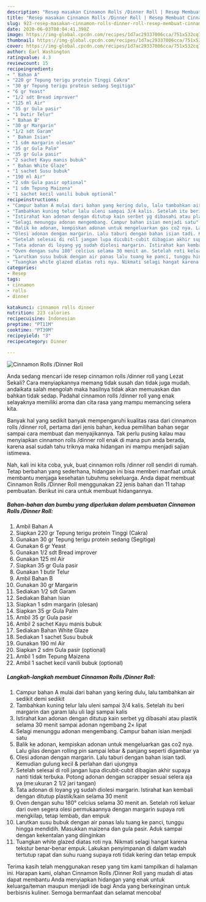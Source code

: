 ```yaml
---
description: "Resep masakan Cinnamon Rolls /Dinner Roll | Resep Membuat Cinnamon Rolls /Dinner Roll Yang Enak Dan Lezat"
title: "Resep masakan Cinnamon Rolls /Dinner Roll | Resep Membuat Cinnamon Rolls /Dinner Roll Yang Enak Dan Lezat"
slug: 923-resep-masakan-cinnamon-rolls-dinner-roll-resep-membuat-cinnamon-rolls-dinner-roll-yang-enak-dan-lezat
date: 2020-06-03T08:04:41.398Z
image: https://img-global.cpcdn.com/recipes/1d7ac29337006cca/751x532cq70/cinnamon-rolls-dinner-roll-foto-resep-utama.jpg
thumbnail: https://img-global.cpcdn.com/recipes/1d7ac29337006cca/751x532cq70/cinnamon-rolls-dinner-roll-foto-resep-utama.jpg
cover: https://img-global.cpcdn.com/recipes/1d7ac29337006cca/751x532cq70/cinnamon-rolls-dinner-roll-foto-resep-utama.jpg
author: Earl Washington
ratingvalue: 4.3
reviewcount: 15
recipeingredient:
- " Bahan A"
- "220 gr Tepung terigu protein Tinggi Cakra"
- "30 gr Tepung terigu protein sedang Segitiga"
- "6 gr Yeast"
- "1/2 sdt Bread improver"
- "125 ml Air"
- "35 gr Gula pasir"
- "1 butir Telur"
- " Bahan B"
- "30 gr Margarin"
- "1/2 sdt Garam"
- " Bahan Isian"
- "1 sdm margarin olesan"
- "35 gr Gula Palm"
- "35 gr Gula pasir"
- "2 sachet Kayu manis bubuk"
- " Bahan White Glaze"
- "1 sachet Susu bubuk"
- "190 ml Air"
- "2 sdm Gula pasir optional"
- "1 sdm Tepung Maizena"
- "1 sachet kecil vanili bubuk optional"
recipeinstructions:
- "Campur bahan A mulai dari bahan yang kering dulu, lalu tambahkan air sedikit demi sedikit"
- "Tambahkan kuning telur lalu uleni sampai 3/4 kalis. Setelah itu beri margarin dan garam lalu uli lagi sampai kalis"
- "Istirahat kan adonan dengan ditutup kain serbet yg dibasahi atau plastik selama 30 menit sampai adonan ngembang 2× lipat"
- "Selagi menunggu adonan mengembang. Campur bahan isian menjadi satu"
- "Balik ke adonan, kempiskan adonan untuk mengeluarkan gas co2 nya. Lalu gilas dengan rolling pin sampai lebar &amp; panjang seperti digambar ya"
- "Olesi adonan dengan margarin. Lalu taburi dengan bahan isian tadi. Kemudian gulung kecil &amp; perlahan dari ujungnya"
- "Setelah selesai di roll jangan lupa dicubit-cubit dibagian akhir supaya nanti tidak terbuka. Potong adonan dengan scrapper sesuai selera aja ya (me:ukuran 2 1/2 jari tangan)"
- "Tata adonan di loyang yg sudah diolesi margarin. Istirahat kan kembali dengan ditutup plastik/kain selama 30 menit"
- "Oven dengan suhu 180° celcius selama 30 menit an. Setelah roti keluar dari oven segera olesi permukaannya dengan margarin supaya roti mengkilap, tetap lembab, dan empuk"
- "Larutkan susu bubuk dengan air panas lalu tuang ke panci, tunggu hingga mendidih. Masukkan maizena dan gula pasir. Aduk sampai dengan kekentalan yang diinginkan"
- "Tuangkan white glazed diatas roti nya. Nikmati selagi hangat karena tekstur benar-benar empuk. Lakukan penyimpanan di dalam wadah tertutup rapat dan suhu ruang supaya roti tidak kering dan tetap empuk"
categories:
- Resep
tags:
- cinnamon
- rolls
- dinner

katakunci: cinnamon rolls dinner 
nutrition: 223 calories
recipecuisine: Indonesian
preptime: "PT11M"
cooktime: "PT39M"
recipeyield: "3"
recipecategory: Dinner

---
```



![Cinnamon Rolls /Dinner Roll](https://img-global.cpcdn.com/recipes/1d7ac29337006cca/751x532cq70/cinnamon-rolls-dinner-roll-foto-resep-utama.jpg)

Anda sedang mencari ide resep cinnamon rolls /dinner roll yang Lezat Sekali? Cara menyiapkannya memang tidak susah dan tidak juga mudah. andaikata salah mengolah maka hasilnya tidak akan memuaskan dan bahkan tidak sedap. Padahal cinnamon rolls /dinner roll yang enak selayaknya memiliki aroma dan cita rasa yang mampu memancing selera kita.



Banyak hal yang sedikit banyak mempengaruhi kualitas rasa dari cinnamon rolls /dinner roll, pertama dari jenis bahan, kedua pemilihan bahan segar sampai cara membuat dan menyajikannya. Tak perlu pusing kalau mau menyiapkan cinnamon rolls /dinner roll enak di mana pun anda berada, karena asal sudah tahu triknya maka hidangan ini mampu menjadi sajian istimewa.


Nah, kali ini kita coba, yuk, buat cinnamon rolls /dinner roll sendiri di rumah. Tetap berbahan yang sederhana, hidangan ini bisa memberi manfaat untuk membantu menjaga kesehatan tubuhmu sekeluarga. Anda dapat membuat Cinnamon Rolls /Dinner Roll menggunakan 22 jenis bahan dan 11 tahap pembuatan. Berikut ini cara untuk membuat hidangannya.

<!--inarticleads1-->

##### Bahan-bahan dan bumbu yang diperlukan dalam pembuatan Cinnamon Rolls /Dinner Roll:

1. Ambil  Bahan A
1. Siapkan 220 gr Tepung terigu protein Tinggi (Cakra)
1. Gunakan 30 gr Tepung terigu protein sedang (Segitiga)
1. Gunakan 6 gr Yeast
1. Gunakan 1/2 sdt Bread improver
1. Gunakan 125 ml Air
1. Siapkan 35 gr Gula pasir
1. Gunakan 1 butir Telur
1. Ambil  Bahan B
1. Gunakan 30 gr Margarin
1. Sediakan 1/2 sdt Garam
1. Sediakan  Bahan Isian
1. Siapkan 1 sdm margarin (olesan)
1. Siapkan 35 gr Gula Palm
1. Ambil 35 gr Gula pasir
1. Ambil 2 sachet Kayu manis bubuk
1. Sediakan  Bahan White Glaze
1. Sediakan 1 sachet Susu bubuk
1. Gunakan 190 ml Air
1. Siapkan 2 sdm Gula pasir (optional)
1. Ambil 1 sdm Tepung Maizena
1. Ambil 1 sachet kecil vanili bubuk (optional)




<!--inarticleads2-->

##### Langkah-langkah membuat Cinnamon Rolls /Dinner Roll:

1. Campur bahan A mulai dari bahan yang kering dulu, lalu tambahkan air sedikit demi sedikit
1. Tambahkan kuning telur lalu uleni sampai 3/4 kalis. Setelah itu beri margarin dan garam lalu uli lagi sampai kalis
1. Istirahat kan adonan dengan ditutup kain serbet yg dibasahi atau plastik selama 30 menit sampai adonan ngembang 2× lipat
1. Selagi menunggu adonan mengembang. Campur bahan isian menjadi satu
1. Balik ke adonan, kempiskan adonan untuk mengeluarkan gas co2 nya. Lalu gilas dengan rolling pin sampai lebar &amp; panjang seperti digambar ya
1. Olesi adonan dengan margarin. Lalu taburi dengan bahan isian tadi. Kemudian gulung kecil &amp; perlahan dari ujungnya
1. Setelah selesai di roll jangan lupa dicubit-cubit dibagian akhir supaya nanti tidak terbuka. Potong adonan dengan scrapper sesuai selera aja ya (me:ukuran 2 1/2 jari tangan)
1. Tata adonan di loyang yg sudah diolesi margarin. Istirahat kan kembali dengan ditutup plastik/kain selama 30 menit
1. Oven dengan suhu 180° celcius selama 30 menit an. Setelah roti keluar dari oven segera olesi permukaannya dengan margarin supaya roti mengkilap, tetap lembab, dan empuk
1. Larutkan susu bubuk dengan air panas lalu tuang ke panci, tunggu hingga mendidih. Masukkan maizena dan gula pasir. Aduk sampai dengan kekentalan yang diinginkan
1. Tuangkan white glazed diatas roti nya. Nikmati selagi hangat karena tekstur benar-benar empuk. Lakukan penyimpanan di dalam wadah tertutup rapat dan suhu ruang supaya roti tidak kering dan tetap empuk




Terima kasih telah menggunakan resep yang tim kami tampilkan di halaman ini. Harapan kami, olahan Cinnamon Rolls /Dinner Roll yang mudah di atas dapat membantu Anda menyiapkan hidangan yang enak untuk keluarga/teman maupun menjadi ide bagi Anda yang berkeinginan untuk berbisnis kuliner. Semoga bermanfaat dan selamat mencoba!
